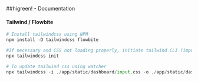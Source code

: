<!-- Install Markdown Preview Enhanced to view md in propper format, then cmd-k v or ctrl-k v-->


##higreen! - Documentation
#### Tailwind / Flowbite
```python
# Install tailwindcss using NPM
npm install -D tailwindcss flowbite
```


```python
#If necessary and CSS not loading properly, initiate tailwind CLI (important!: copy the content of tailwind.config.js first, delete it and then run the command)
npx tailwindcss init
```

```python
# To update tailwind css using watcher
npx tailwindcss -i ./app/static/dashboard/input.css -o ./app/static/dashboard/output.css --watch
```
